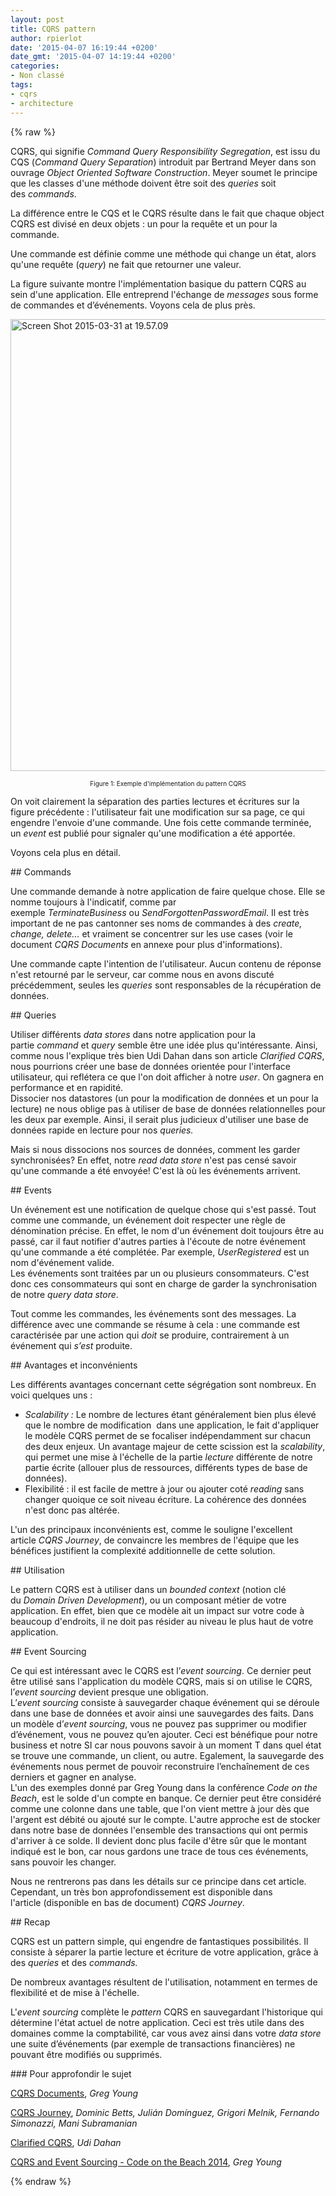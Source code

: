 ```yaml
---
layout: post
title: CQRS pattern
author: rpierlot
date: '2015-04-07 16:19:44 +0200'
date_gmt: '2015-04-07 14:19:44 +0200'
categories:
- Non classé
tags:
- cqrs
- architecture
---
```

{% raw %}
<p>CQRS, qui signifie <i>Command</i> <i>Query Responsibility Segregation</i>, est issu du CQS (<em>Command Query Separation</em>) introduit par Bertrand Meyer dans son ouvrage <em>Object Oriented Software Construction</em>. Meyer soumet le principe que les classes d'une méthode doivent être soit des <em>queries </em>soit des <em>commands</em>.</p>
<p>La différence entre le CQS et le CQRS résulte dans le fait que chaque object CQRS est divisé en deux objets : un pour la requête et un pour la commande.</p>
<p>Une commande est définie comme une méthode qui change un état, alors qu'une requête (<em>query</em>) ne fait que retourner une valeur.</p>
<p>La figure suivante montre l'implémentation basique du pattern CQRS au sein d'une application. Elle entreprend l'échange de <em>messages</em> sous forme de commandes et d’événements. Voyons cela de plus près.</p>
<p><a href="http://blog.eleven-labs.com/wp-content/uploads/2015/03/Screen-Shot-2015-03-31-at-19.57.09.png"><img class="alignnone wp-image-1083 size-large" src="http://blog.eleven-labs.com/wp-content/uploads/2015/03/Screen-Shot-2015-03-31-at-19.57.09-1024x723.png" alt="Screen Shot 2015-03-31 at 19.57.09" width="1024" height="723" /></a></p>
<div style="text-align: center; font-size: 10px;">Figure 1: Exemple d'implémentation du pattern CQRS</div>
<p>On voit clairement la séparation des parties lectures et écritures sur la figure précédente : l'utilisateur fait une modification sur sa page, ce qui engendre l'envoie d'une commande. Une fois cette commande terminée, un <em>event </em>est publié pour signaler qu'une modification a été apportée.</p>
<p>Voyons cela plus en détail.</p>
## Commands
<p>Une commande demande à notre application de faire quelque chose. Elle se nomme toujours à l'indicatif, comme par exemple<em> TerminateBusiness</em> ou <em>SendForgottenPasswordEmail</em>. Il est très important de ne pas cantonner ses noms de commandes à des <em>create, change, delete...</em> et vraiment se concentrer sur les use cases (voir le document <em>CQRS Documents </em>en annexe pour plus d'informations).</p>
<p>Une commande capte l'intention de l'utilisateur. Aucun contenu de réponse n'est retourné par le serveur, car comme nous en avons discuté précédemment, seules les <em>queries</em> sont responsables de la récupération de données.</p>
## Queries
<p>Utiliser différents <em>data stores</em> dans notre application pour la partie <em>command </em>et <em>query </em>semble être une idée plus qu'intéressante. Ainsi, comme nous l'explique très bien Udi Dahan dans son article <em>Clarified CQRS</em>, nous pourrions créer une base de données orientée pour l'interface utilisateur, qui reflétera ce que l'on doit afficher à notre <em>user</em>. On gagnera en performance et en rapidité.<br />
Dissocier nos datastores (un pour la modification de données et un pour la lecture) ne nous oblige pas à utiliser de base de données relationnelles pour les deux par exemple. Ainsi, il serait plus judicieux d'utiliser une base de données rapide en lecture pour nos <em>queries. </em></p>
<p>Mais si nous dissocions nos sources de données, comment les garder synchronisées? En effet, notre <em>read data store</em> n'est pas censé savoir qu'une commande a été envoyée! C'est là où les événements arrivent.</p>
## Events
<div class="page" title="Page 259">
<div class="layoutArea">
<div class="column">
<p>Un événement est une notification de quelque chose qui s'est passé. Tout comme une commande, un événement doit respecter une règle de dénomination précise. En effet, le nom d'un événement doit toujours être au passé, car il faut notifier d'autres parties à l'écoute de notre événement qu'une commande a été complétée. Par exemple, <em>UserRegistered</em> est un nom d'événement valide.<br />
Les événements sont traitées par un ou plusieurs consommateurs. C'est donc ces consommateurs qui sont en charge de garder la synchronisation de notre <em>query data store</em>.</p>
<p>Tout comme les commandes, les événements sont des messages. La différence avec une commande se résume à cela : une commande est caractérisée par une action qui <i>doit </i>se produire, contrairement à un événement qui <i>s’est</i> produite.</p>
</div>
</div>
</div>
## Avantages et inconvénients
<p>Les différents avantages concernant cette ségrégation sont nombreux. En voici quelques uns :</p>
<ul>
<li><em>Scalability : </em>Le nombre de lectures étant généralement bien plus élevé que le nombre de modification  dans une application, le fait d'appliquer le modèle CQRS permet de se focaliser indépendamment sur chacun des deux enjeux. Un avantage majeur de cette scission est la <em>scalability</em>, qui permet une mise à l'échelle de la partie <em>lecture</em> différente de notre partie écrite (allouer plus de ressources, différents types de base de données).</li>
<li>Flexibilité : il est facile de mettre à jour ou ajouter coté <em>reading</em> sans changer quoique ce soit niveau écriture. La cohérence des données n'est donc pas altérée.</li>
</ul>
<p>L'un des principaux inconvénients est, comme le souligne l'excellent article <em>CQRS Journey</em>, de convaincre les membres de l'équipe que les bénéfices justifient la complexité additionnelle de cette solution.</p>
## Utilisation
<p>Le pattern CQRS est à utiliser dans un <em>bounded context </em>(notion clé du <em>Domain Driven Development</em>), ou un composant métier de votre application. En effet, bien que ce modèle ait un impact sur votre code à beaucoup d'endroits, il ne doit pas résider au niveau le plus haut de votre application.</p>
## Event Sourcing
<p>Ce qui est intéressant avec le CQRS est l’<i>event sourcing</i>. Ce dernier peut être utilisé sans l'application du modèle CQRS, mais si on utilise le CQRS, l’<i>event sourcing</i> devient presque une obligation.<br />
L’<i>event sourcing </i>consiste à sauvegarder chaque événement qui se déroule dans une base de données et avoir ainsi une sauvegardes des faits. Dans un modèle d’<i>event sourcing</i>, vous ne pouvez pas supprimer ou modifier d’événement, vous ne pouvez qu’en ajouter. Ceci est bénéfique pour notre business et notre SI car nous pouvons savoir à un moment T dans quel état se trouve une commande, un client, ou autre. Egalement, la sauvegarde des événements nous permet de pouvoir reconstruire l’enchaînement de ces derniers et gagner en analyse.<br />
L'un des exemples donné par Greg Young dans la conférence <em>Code on the Beach</em>, est le solde d'un compte en banque. Ce dernier peut être considéré comme une colonne dans une table, que l'on vient mettre à jour dès que l'argent est débité ou ajouté sur le compte. L'autre approche est de stocker dans notre base de données l'ensemble des transactions qui ont permis d'arriver à ce solde. Il devient donc plus facile d'être sûr que le montant indiqué est le bon, car nous gardons une trace de tous ces événements, sans pouvoir les changer.</p>
<p>Nous ne rentrerons pas dans les détails sur ce principe dans cet article. Cependant, un très bon approfondissement est disponible dans l'article (disponible en bas de document) <em>CQRS Journey</em>.</p>
## Recap
<p>CQRS est un pattern simple, qui engendre de fantastiques possibilités. Il consiste à séparer la partie lecture et écriture de votre application, grâce à des <em>queries</em> et des <em>commands.</em></p>
<p>De nombreux avantages résultent de l'utilisation, notamment en termes de flexibilité et de mise à l'échelle.</p>
<p>L'<em>event sourcing </em>complète le <em>pattern </em>CQRS en sauvegardant l'historique qui détermine l'état actuel de notre application. Ceci est très utile dans des domaines comme la comptabilité, car vous avez ainsi dans votre <em>data store</em> une suite d’événements (par exemple de transactions financières) ne pouvant être modifiés ou supprimés.</p>
### Pour approfondir le sujet
<p><span style="text-decoration: underline;"><a title="CQRS Documents" href="https://cqrs.files.wordpress.com/2010/11/cqrs_documents.pdf" target="_blank">CQRS Documents</a></span>, <em>Greg Young</em></p>
<p><span style="text-decoration: underline;"><a title="Exploring CQRS and Event Sourcing" href="https://msdn.microsoft.com/en-us/library/jj554200.aspx" target="_blank">CQRS Journey</a></span>, <em>Dominic Betts, Julián Domínguez, Grigori Melnik, Fernando Simonazzi, Mani Subramanian</em></p>
<p><span style="text-decoration: underline;"><a href="http://www.udidahan.com/2009/12/09/clarified-cqrs/" target="_blank">Clarified CQRS</a></span>, <em>Udi Dahan</em></p>
<div id="watch-headline-title">
<p class="yt watch-title-container"><span id="eow-title" class="watch-title " dir="ltr" title="Greg Young - CQRS and Event Sourcing - Code on the Beach 2014"><span style="text-decoration: underline;"><a href="https://www.youtube.com/watch?v=JHGkaShoyNs" target="_blank">CQRS and Event Sourcing - Code on the Beach 2014</a></span>, <em>Greg Young</em></span></p>
</div>
{% endraw %}
